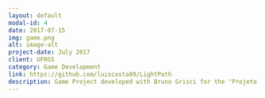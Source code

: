 ```yaml
---
layout: default
modal-id: 4
date: 2017-07-15
img: game.png
alt: image-alt
project-date: July 2017
client: UFRGS
category: Game Development
link: https://github.com/luiscosta89/LightPath
description: Game Project developed with Bruno Grisci for the "Projeto em Computação Gráfica" class for Computer Science Degree at UFRGS.
---
```


